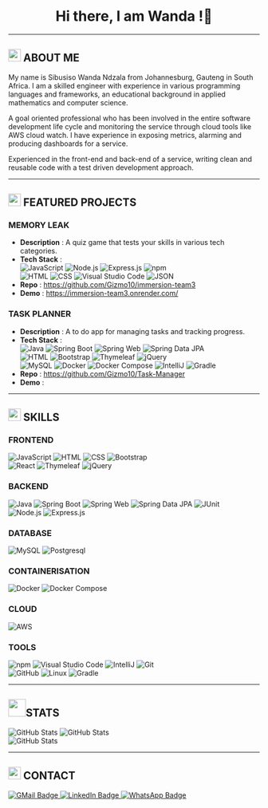 <div align=center>
<h1> Hi there, I am Wanda !👋</h1>

</div>

---

## <img src="https://media2.giphy.com/media/QssGEmpkyEOhBCb7e1/giphy.gif?cid=ecf05e47a0n3gi1bfqntqmob8g9aid1oyj2wr3ds3mg700bl&rid=giphy.gif" width ="25"> ABOUT ME
My name is Sibusiso Wanda Ndzala from Johannesburg, Gauteng in South Africa. I am a skilled engineer with experience in various programming languages and frameworks, an educational background in applied mathematics and computer science.

A goal oriented professional who has been involved in the entire software development life cycle and monitoring the service through cloud tools like AWS cloud watch. I have experience in exposing metrics, alarming and producing dashboards for a service.

Experienced in the front-end and back-end of a service, writing clean and reusable code with a test driven development approach. 

---

## <img src="https://media2.giphy.com/media/QssGEmpkyEOhBCb7e1/giphy.gif?cid=ecf05e47a0n3gi1bfqntqmob8g9aid1oyj2wr3ds3mg700bl&rid=giphy.gif" width ="25"> FEATURED PROJECTS
### MEMORY LEAK
- **Description** : A quiz game that tests your skills in various tech categories.
- **Tech Stack** : </br>
![JavaScript](https://img.shields.io/badge/JavaScript-F7DF1E?style=flat-square&logo=javascript&logoColor=black) ![Node.js](https://img.shields.io/badge/Node.js-339933?style=flat-square&logo=node.js&logoColor=white) ![Express.js](https://img.shields.io/badge/Express.js-000000?style=flat-square&logo=express&logoColor=white) ![npm](https://img.shields.io/badge/npm-CB3837?style=flat-square&logo=npm&logoColor=white) </br>
![HTML](https://img.shields.io/badge/HTML-E34F26?style=flat-square&logo=HTML5&logoColor=white) ![CSS](https://img.shields.io/badge/CSS-1572B6?style=flat-square&logo=css3&logoColor=white) ![Visual Studio Code](https://img.shields.io/badge/Visual_Studio_Code-007ACC?style=flat-square&logo=visual-studio-code&logoColor=white) ![JSON](https://img.shields.io/badge/JSON-000000?style=flat-square&logo=json&logoColor=white) 
- **Repo** : https://github.com/Gizmo10/immersion-team3
- **Demo** : https://immersion-team3.onrender.com/


### TASK PLANNER
- **Description** : A to do app for managing tasks and tracking progress.
- **Tech Stack** : </br>
![Java](https://img.shields.io/badge/Java-ED8B00?style=flat-square&logo=openjdk&logoColor=white)  ![Spring Boot](https://img.shields.io/badge/Spring_Boot-6DB33F?style=flat-square&logo=spring-boot&logoColor=white) ![Spring Web](https://img.shields.io/badge/Spring_Web-6DB33F?style=flat-square&logo=spring&logoColor=white) ![Spring Data JPA](https://img.shields.io/badge/Spring_Data_JPA-6DB33F?style=flat-square&logo=spring&logoColor=white) </br> ![HTML](https://img.shields.io/badge/HTML-E34F26?style=flat-square&logo=HTML5&logoColor=white)  ![Bootstrap](https://img.shields.io/badge/Bootstrap-7952B3?style=flat-square&logo=bootstrap&logoColor=white) ![Thymeleaf](https://img.shields.io/badge/Thymeleaf-005F0F?style=flat-square&logo=thymeleaf&logoColor=white) ![jQuery](https://img.shields.io/badge/jQuery-0769AD?style=flat-square&logo=jquery&logoColor=white) </br> ![MySQL](https://img.shields.io/badge/MySQL-4479A1?style=flat-square&logo=mysql&logoColor=white) ![Docker](https://img.shields.io/badge/Docker-2496ED?style=flat-square&logo=docker&logoColor=white)  ![Docker Compose](https://img.shields.io/badge/Docker_Compose-2496ED?style=flat-square&logo=docker&logoColor=white) ![IntelliJ](https://img.shields.io/badge/Intellij%20Idea-000?style=flat-square&logo=intellij-idea&logoColor=white) ![Gradle](https://img.shields.io/badge/Gradle-02303A?style=flat-square&logo=Gradle&logoColor=white)
- **Repo** : https://github.com/Gizmo10/Task-Manager
- **Demo** :

---

## <img src="https://media2.giphy.com/media/QssGEmpkyEOhBCb7e1/giphy.gif?cid=ecf05e47a0n3gi1bfqntqmob8g9aid1oyj2wr3ds3mg700bl&rid=giphy.gif" width ="25"> SKILLS
### FRONTEND
 ![JavaScript](https://img.shields.io/badge/JavaScript-F7DF1E?style=flat-square&logo=javascript&logoColor=black) ![HTML](https://img.shields.io/badge/HTML-E34F26?style=flat-square&logo=HTML5&logoColor=white)  ![CSS](https://img.shields.io/badge/CSS-1572B6?style=flat-square&logo=css3&logoColor=white) ![Bootstrap](https://img.shields.io/badge/Bootstrap-7952B3?style=flat-square&logo=bootstrap&logoColor=white)  </br>
 ![React](https://img.shields.io/badge/-ReactJs-61DAFB?style=flat-square&logo=react&logoColor=white)  ![Thymeleaf](https://img.shields.io/badge/Thymeleaf-005F0F?style=flat-square&logo=thymeleaf&logoColor=white) ![jQuery](https://img.shields.io/badge/jQuery-0769AD?style=flat-square&logo=jquery&logoColor=white)

### BACKEND
![Java](https://img.shields.io/badge/Java-ED8B00?style=flat-square&logo=openjdk&logoColor=white)  ![Spring Boot](https://img.shields.io/badge/Spring_Boot-6DB33F?style=flat-square&logo=spring-boot&logoColor=white) ![Spring Web](https://img.shields.io/badge/Spring_Web-6DB33F?style=flat-square&logo=spring&logoColor=white) ![Spring Data JPA](https://img.shields.io/badge/Spring_Data_JPA-6DB33F?style=flat-square&logo=spring&logoColor=white) ![JUnit](https://img.shields.io/badge/junit-%23E33332?style=flat-square&logo=junit5&logoColor=white) </br>
![Node.js](https://img.shields.io/badge/Node.js-339933?style=flat-square&logo=node.js&logoColor=white) ![Express.js](https://img.shields.io/badge/Express.js-000000?style=flat-square&logo=express&logoColor=white)

### DATABASE
![MySQL](https://img.shields.io/badge/MySQL-4479A1?style=flat-square&logo=mysql&logoColor=white) ![Postgresql](https://img.shields.io/badge/postgresql-4169e1?style=flat-square&logo=postgresql&logoColor=white)

### CONTAINERISATION
![Docker](https://img.shields.io/badge/Docker-2496ED?style=flat-square&logo=docker&logoColor=white)  ![Docker Compose](https://img.shields.io/badge/Docker_Compose-2496ED?style=flat-square&logo=docker&logoColor=white)

### CLOUD
![AWS](https://img.shields.io/badge/AWS-232F3E?style=flat-square&logo=amazonwebservices&logoColor=white)

### TOOLS
![npm](https://img.shields.io/badge/npm-CB3837?style=flat-square&logo=npm&logoColor=white) ![Visual Studio Code](https://img.shields.io/badge/Visual_Studio_Code-007ACC?style=flat-square&logo=visual-studio-code&logoColor=white) ![IntelliJ](https://img.shields.io/badge/Intellij%20Idea-000?style=flat-square&logo=intellij-idea&logoColor=white) ![Git](https://img.shields.io/badge/git-%23F05033.svg?style=flat-square&logo=git&logoColor=white) </br>
![GitHub](https://img.shields.io/badge/github-%23121011.svg?style=flat-square&logo=github&logoColor=white) ![Linux](https://img.shields.io/badge/Linux-FCC624?style=flat-square&logo=linux&logoColor=black) ![Gradle](https://img.shields.io/badge/Gradle-02303A?style=flat-square&logo=Gradle&logoColor=white)

---

## <img src="https://media.giphy.com/media/iY8CRBdQXODJSCERIr/giphy.gif" width="35">STATS 
![GitHub Stats](https://github-readme-stats.vercel.app/api?username=Gizmo10&theme=blueberry&show_icons=true&hide_border=true&count_private=true)  ![GitHub Stats](https://streak-stats.demolab.com?user=Gizmo10&theme=blueberry&hide_border=true) </br>
![GitHub Stats](https://github-readme-stats.vercel.app/api/top-langs/?username=Gizmo10&theme=blueberry&show_icons=true&hide_border=true&&count_private=true) 

---

##  <img src="https://media2.giphy.com/media/QssGEmpkyEOhBCb7e1/giphy.gif?cid=ecf05e47a0n3gi1bfqntqmob8g9aid1oyj2wr3ds3mg700bl&rid=giphy.gif" width ="25"> CONTACT
<div id="badges">
  <a href="mailto:sw.ndzala@gmail.com" target="_blank">
    <img src="https://img.shields.io/badge/Gmail-D14836?style=flat-square&logo=gmail&logoColor=white" alt="GMail Badge"/>
  </a>
 
  <a href="https://www.linkedin.com/in/sibusisowandandzala" target="_blank">
    <img src="https://img.shields.io/badge/LinkedIn-blue?style=flat-square&logo=linkedin&logoColor=white" alt="LinkedIn Badge"/>
  </a>
  
  <a href="https://wa.me/+27635223907" target="_blank">
    <img src="https://img.shields.io/badge/WhatsApp-25D366?style=flat-square&logo=whatsapp&logoColor=white" alt="WhatsApp Badge"/>
  </a>
</div>

<!--
**Gizmo10/Gizmo10** is a ✨ _special_ ✨ repository because its `README.md` (this file) appears on your GitHub profile.

Here are some ideas to get you started:

- 🔭 I’m currently working on ...
- 🌱 I’m currently learning ...
- 👯 I’m looking to collaborate on ...
- 🤔 I’m looking for help with ...
- 💬 Ask me about ...
- 📫 How to reach me: ...
- 😄 Pronouns: ...
- ⚡ Fun fact: ...
-->
</div>
